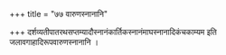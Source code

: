 +++
title = "७७ वारुणस्नानानि"

+++
दर्शव्यतीपातरथसप्तम्यादौस्नानंकार्तिकस्नानंमाघस्नानादिकंचकाम्यम इति जलावगाहादिरूपवारुणस्नानानि ।
